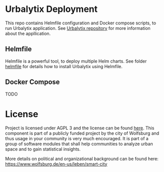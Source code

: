 # Urbalytix Deployment

This repo contains Helmfile configuration and Docker compose scripts, to run Urbalytix application. See [Urbalytix repository](https://github.com/starwit/Urbalytix) for more information about the appllication.

## Helmfile

Helmfile is a powerful tool, to deploy multiple Helm charts. See folder [helmfile](helmfile/) for details how to install Urbalytix using Helmfile.

## Docker Compose
TODO

# License

Project is licensed under AGPL 3 and the license can be found [here](LICENSE). This component is part of a publicly funded project by the city of Wolfsburg and thus usage in your community is very much encouraged. It is part of a group of software modules that shall help communities to analyze urban space and to gain statistical insights. 

More details on political and organizational background can be found here: https://www.wolfsburg.de/en-us/leben/smart-city